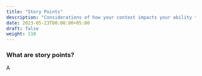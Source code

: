 ```yaml
---
title: "Story Points"
description: "Considerations of how your context impacts your ability to gain value from story points"
date: 2023-05-23T00:00:00+05:00
draft: false
weight: 110
---
```


### What are story points?
A

